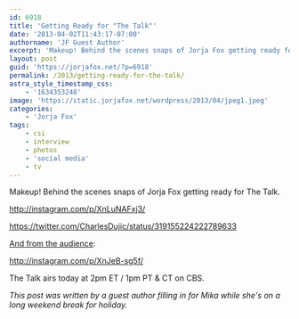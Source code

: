 ```yaml
---
id: 6918
title: 'Getting Ready for "The Talk"'
date: '2013-04-02T11:43:17-07:00'
authorname: 'JF Guest Author'
excerpt: 'Makeup! Behind the scenes snaps of Jorja Fox getting ready for The Talk.'
layout: post
guid: 'https://jorjafox.net/?p=6918'
permalink: /2013/getting-ready-for-the-talk/
astra_style_timestamp_css:
    - '1634353248'
image: 'https://static.jorjafox.net/wordpress/2013/04/jpeg1.jpeg'
categories:
    - 'Jorja Fox'
tags:
    - csi
    - interview
    - photos
    - 'social media'
    - tv
---
```


Makeup! Behind the scenes snaps of Jorja Fox getting ready for The Talk.

http://instagram.com/p/XnLuNAFxj3/

https://twitter.com/CharlesDujic/status/319155224222789633


<a href="https://twitter.com/platinumbl0ndie/status/319148036125241345/">And from the audience</a>:

http://instagram.com/p/XnJeB-sg5f/

The Talk airs today at 2pm ET / 1pm PT &amp; CT on CBS.

_This post was written by a guest author filling in for Mika while she's on a long weekend break for holiday._
